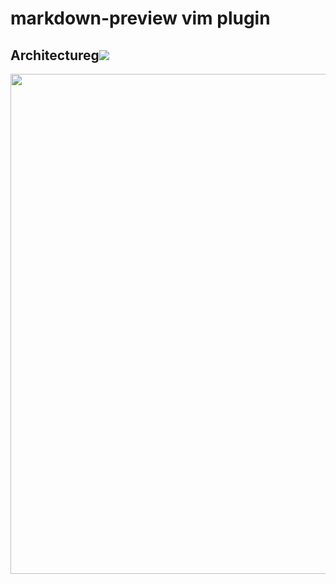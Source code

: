 # markdown-preview vim plugin

## Architectureg![](/markdown-preview_vim/markdown-preview_vim.drawio.svg)
<img src="/markdown-preview_vim/markdown-preview_vim.drawio.svg" width="800"/>
